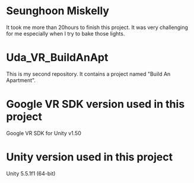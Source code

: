 # Seunghoon Miskelly
It took me more than 20hours to finish this project. It was very challenging for me especially when I try to bake those lights. 
# Uda_VR_BuildAnApt
This is my second repository. It contains a project named "Build An Apartment".
# Google VR SDK version used in this project
Google VR SDK for Unity v1.50
# Unity version used in this project
Unity 5.5.1f1 (64-bit)
